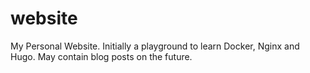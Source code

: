 # website
My Personal Website.
Initially a playground to learn Docker, Nginx and Hugo.
May contain blog posts on the future.
